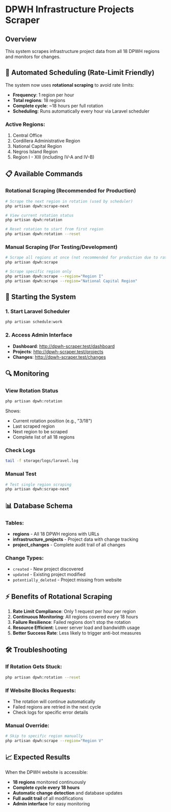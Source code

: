 # DPWH Infrastructure Projects Scraper

## Overview

This system scrapes infrastructure project data from all 18 DPWH regions and monitors for changes.

## 🔄 Automated Scheduling (Rate-Limit Friendly)

The system now uses **rotational scraping** to avoid rate limits:

- **Frequency**: 1 region per hour
- **Total regions**: 18 regions
- **Complete cycle**: ~18 hours per full rotation
- **Scheduling**: Runs automatically every hour via Laravel scheduler

### Active Regions:

1. Central Office
2. Cordillera Administrative Region
3. National Capital Region
4. Negros Island Region
5. Region I - XIII (including IV-A and IV-B)

## 📋 Available Commands

### Rotational Scraping (Recommended for Production)

```bash
# Scrape the next region in rotation (used by scheduler)
php artisan dpwh:scrape-next

# View current rotation status
php artisan dpwh:rotation

# Reset rotation to start from first region
php artisan dpwh:rotation --reset
```

### Manual Scraping (For Testing/Development)

```bash
# Scrape all regions at once (not recommended for production due to rate limits)
php artisan dpwh:scrape

# Scrape specific region only
php artisan dpwh:scrape --region="Region I"
php artisan dpwh:scrape --region="National Capital Region"
```

## 🚀 Starting the System

### 1. Start Laravel Scheduler

```bash
php artisan schedule:work
```

### 2. Access Admin Interface

- **Dashboard**: http://dpwh-scraper.test/dashboard
- **Projects**: http://dpwh-scraper.test/projects
- **Changes**: http://dpwh-scraper.test/changes

## 🔍 Monitoring

### View Rotation Status

```bash
php artisan dpwh:rotation
```

Shows:

- Current rotation position (e.g., "3/18")
- Last scraped region
- Next region to be scraped
- Complete list of all 18 regions

### Check Logs

```bash
tail -f storage/logs/laravel.log
```

### Manual Test

```bash
# Test single region scraping
php artisan dpwh:scrape-next
```

## 📊 Database Schema

### Tables:

- **regions** - All 18 DPWH regions with URLs
- **infrastructure_projects** - Project data with change tracking
- **project_changes** - Complete audit trail of all changes

### Change Types:

- `created` - New project discovered
- `updated` - Existing project modified
- `potentially_deleted` - Project missing from website

## ⚡ Benefits of Rotational Scraping

1. **Rate Limit Compliance**: Only 1 request per hour per region
2. **Continuous Monitoring**: All regions covered every 18 hours
3. **Failure Resilience**: Failed regions don't stop the rotation
4. **Resource Efficient**: Lower server load and bandwidth usage
5. **Better Success Rate**: Less likely to trigger anti-bot measures

## 🛠️ Troubleshooting

### If Rotation Gets Stuck:

```bash
php artisan dpwh:rotation --reset
```

### If Website Blocks Requests:

- The rotation will continue automatically
- Failed regions are retried in the next cycle
- Check logs for specific error details

### Manual Override:

```bash
# Skip to specific region manually
php artisan dpwh:scrape --region="Region V"
```

## 📈 Expected Results

When the DPWH website is accessible:

- **18 regions** monitored continuously
- **Complete cycle every 18 hours**
- **Automatic change detection** and database updates
- **Full audit trail** of all modifications
- **Admin interface** for easy monitoring
